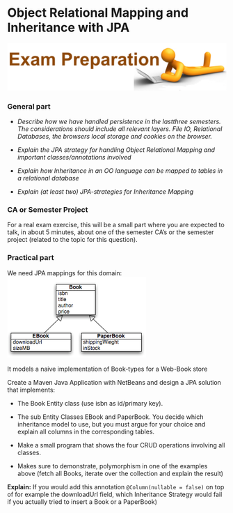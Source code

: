 # Object Relational Mapping and Inheritance with JPA 
![](../media/image4.png)

### General part

- *Describe how we have handled persistence in the lastthree semesters. The considerations should include all relevant layers. File IO, Relational Databases, the browsers local storage and cookies on the browser.*

- *Explain the JPA strategy for handling Object Relational Mapping and important classes/annotations involved*

- *Explain how Inheritance in an OO language can be mapped to tables in a relational database*

- *Explain (at least two) JPA-strategies for Inheritance Mapping*

### CA or Semester Project
For a real exam exercise, this will be a small part where you are expected to talk, in about 5 minutes, about one of the semester CA’s or the semester project (related to the topic for this question).

### Practical part
We need JPA mappings for this domain: ![](../media/inheritance.png) 

It models a naive implementation of Book-types for a Web-Book store

Create a Maven Java Application with NetBeans and design a JPA solution
that implements:

- The Book Entity class (use isbn as id/primary key).

- The sub Entity Classes EBook and PaperBook. You decide which inheritance model to use, but you must argue for your choice and explain all columns in the corresponding tables.

- Make a small program that shows the four CRUD operations involving all classes.

- Makes sure to demonstrate, polymorphism in one of the examples above (fetch all Books, iterate over the collection and explain the result)

**Explain:** If you would add this annotation `@Column(nullable = false)`
on top of for example the downloadUrl field, which Inheritance Strategy
would fail if you actually tried to insert a Book or a PaperBook)
